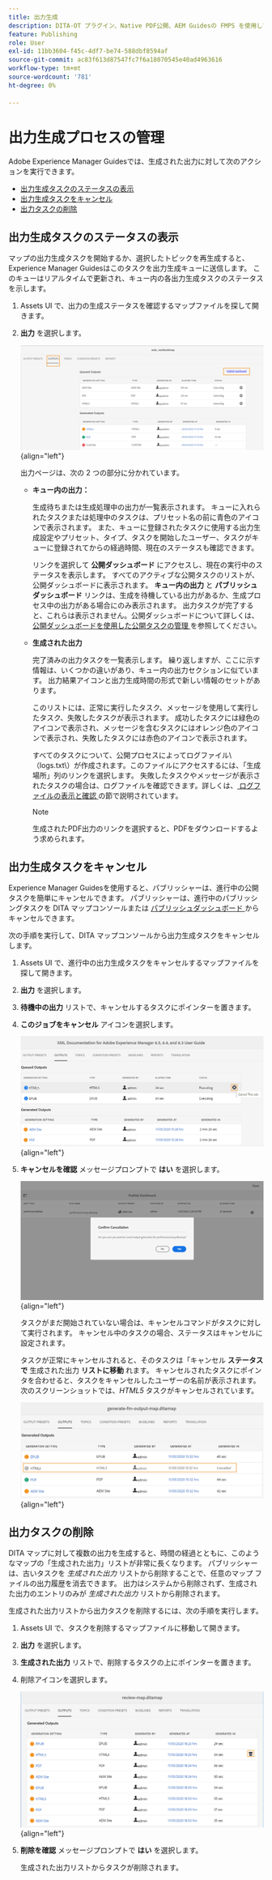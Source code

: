 ```yaml
---
title: 出力生成
description: DITA-OT プラグイン、Native PDF公開、AEM Guidesの FMPS を使用して、AEM Sites、PDF、HTML5、EPUB、カスタムおよび JSON の出力生成プロセスを管理します。
feature: Publishing
role: User
exl-id: 11bb3604-f45c-4df7-be74-588dbf8594af
source-git-commit: ac83f613d87547fc7f6a18070545e40ad4963616
workflow-type: tm+mt
source-wordcount: '781'
ht-degree: 0%

---
```


# 出力生成プロセスの管理

Adobe Experience Manager Guidesでは、生成された出力に対して次のアクションを実行できます。

- [ 出力生成タスクのステータスの表示 ](#view-the-status-of-the-output-generation-task)
- [出力生成タスクをキャンセル](#cancel-an-output-generation-task)
- [出力タスクの削除](#delete-an-output-task)

## 出力生成タスクのステータスの表示

マップの出力生成タスクを開始するか、選択したトピックを再生成すると、Experience Manager Guidesはこのタスクを出力生成キューに送信します。 このキューはリアルタイムで更新され、キュー内の各出力生成タスクのステータスを示します。

1. Assets UI で、出力の生成ステータスを確認するマップファイルを探して開きます。

1. **出力** を選択します。

   ![](images/output-queued.png){align="left"}

   出力ページは、次の 2 つの部分に分かれています。

   - **キュー内の出力：**

     生成待ちまたは生成処理中の出力が一覧表示されます。 キューに入れられたタスクまたは処理中のタスクは、プリセット名の前に青色のアイコンで表示されます。 また、キューに登録されたタスクに使用する出力生成設定やプリセット、タイプ、タスクを開始したユーザー、タスクがキューに登録されてからの経過時間、現在のステータスも確認できます。

     リンクを選択して **公開ダッシュボード** にアクセスし、現在の実行中のステータスを表示します。 すべてのアクティブな公開タスクのリストが、公開ダッシュボードに表示されます。 **キュー内の出力** と **パブリッシュダッシュボード** リンクは、生成を待機している出力があるか、生成プロセス中の出力がある場合にのみ表示されます。 出力タスクが完了すると、これらは表示されません。公開ダッシュボードについて詳しくは、[ 公開ダッシュボードを使用した公開タスクの管理 ](generate-output-publish-dashboard.md#) を参照してください。

   - **生成された出力**

     完了済みの出力タスクを一覧表示します。 繰り返しますが、ここに示す情報は、いくつかの違いがあり、キュー内の出力セクションに似ています。 出力結果アイコンと出力生成時間の形式で新しい情報のセットがあります。

     このリストには、正常に実行したタスク、メッセージを使用して実行したタスク、失敗したタスクが表示されます。 成功したタスクには緑色のアイコンで表示され、メッセージを含むタスクにはオレンジ色のアイコンで表示され、失敗したタスクには赤色のアイコンで表示されます。

     すべてのタスクについて、公開プロセスによってログファイル\（logs.txt\）が作成されます。このファイルにアクセスするには、「生成場所」列のリンクを選択します。 失敗したタスクやメッセージが表示されたタスクの場合は、ログファイルを確認できます。詳しくは、[ ログファイルの表示と確認 ](generate-output-basic-troubleshooting.md#id1822G0P0CHS) の節で説明されています。

     >[!NOTE]
     >
     > 生成されたPDF出力のリンクを選択すると、PDFをダウンロードするよう求められます。


## 出力生成タスクをキャンセル

Experience Manager Guidesを使用すると、パブリッシャーは、進行中の公開タスクを簡単にキャンセルできます。 パブリッシャーは、進行中のパブリッシングタスクを DITA マップコンソールまたは [ パブリッシュダッシュボード ](generate-output-publish-dashboard.md#) からキャンセルできます。

次の手順を実行して、DITA マップコンソールから出力生成タスクをキャンセルします。

1. Assets UI で、進行中の出力生成タスクをキャンセルするマップファイルを探して開きます。

1. **出力** を選択します。

1. **待機中の出力** リストで、キャンセルするタスクにポインターを置きます。

1. **このジョブをキャンセル** アイコンを選択します。

   ![](images/cancel-publish-task-map-console.png){align="left"}

1. **キャンセルを確認** メッセージプロンプトで **はい** を選択します。

   ![](images/confirm-cancel-output-map-console.png){align="left"}

   タスクがまだ開始されていない場合は、キャンセルコマンドがタスクに対して実行されます。 キャンセル中のタスクの場合、ステータスはキャンセルに設定されます。

   タスクが正常にキャンセルされると、そのタスクは「キャンセル **ステータスで** 生成された出力 **リストに移動** れます。 キャンセルされたタスクにポインタを合わせると、タスクをキャンセルしたユーザーの名前が表示されます。 次のスクリーンショットでは、*HTML5* タスクがキャンセルされています。

   ![](images/cancelled-output-task.png){align="left"}


## 出力タスクの削除

DITA マップに対して複数の出力を生成すると、時間の経過とともに、このようなマップの「生成された出力」リストが非常に長くなります。 パブリッシャーは、古いタスクを *生成された出力* リストから削除することで、任意のマップ ファイルの出力履歴を消去できます。 出力はシステムから削除されず、生成された出力のエントリのみが *生成された出力* リストから削除されます。

生成された出力リストから出力タスクを削除するには、次の手順を実行します。

1. Assets UI で、タスクを削除するマップファイルに移動して開きます。

1. **出力** を選択します。

1. **生成された出力** リストで、削除するタスクの上にポインターを置きます。

1. 削除アイコンを選択します。

   ![](images/delete-output-task.png){align="left"}

1. **削除を確認** メッセージプロンプトで **はい** を選択します。

   生成された出力リストからタスクが削除されます。
